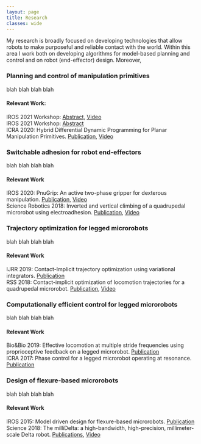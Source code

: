 ```yaml
---
layout: page
title: Research
classes: wide
---
```


My research is broadly focused on developing technologies that allow robots to make purposeful and reliable contact with the world. Within this area I work both on developing algorithms for model-based planning and control and on robot (end-effector) design. Moreover, 
<!-- ########################## Entry 0 ############################# -->

### Planning and control of manipulation primitives

blah blah blah blah 

#### Relevant Work: 

IROS 2021 Workshop: [Abstract](), [Video]() <br>
IROS 2021 Workshop: [Abstract]() <br> 
ICRA 2020: Hybrid Differential Dynamic Programming for Planar Manipulation Primitives. [Publication](https://ieeexplore.ieee.org/document/9197414), [Video](https://www.youtube.com/watch?v=YGSe4cUfq6Q&feature=youtu.be&ab_channel=MCubeLabMIT) <br>

  <!-- ########################## Entry 1 ############################# -->

### Switchable adhesion for robot end-effectors

blah blah blah blah 

#### Relevant Work  

IROS 2020: PnuGrip: An active two-phase gripper for dexterous manipulation. [Publication](http://ras.papercept.net/images/temp/IROS/files/1356.pdf), [Video]() <br>
Science Robotics 2018:  Inverted and vertical climbing of a quadrupedal microrobot using electroadhesion. [Publication](https://robotics.sciencemag.org/content/3/25/eaau3038), [Video](https://www.youtube.com/watch?v=hPqFJ_lwHjY&ab_channel=MicroroboticsLab) <br>



<!-- ########################## Entry 2 ############################# -->

### Trajectory optimization for legged microrobots

blah blah blah blah 

#### Relevant Work  

IJRR 2019: Contact-Implicit trajectory optimization using variational integrators. [Publication](https://journals.sagepub.com/doi/full/10.1177/0278364919849235)<br>
RSS 2018: Contact-implicit optimization of locomotion trajectories for a quadrupedal microrobot. [Publication](http://www.roboticsproceedings.org/rss14/p41.pdf), [Video](https://www.youtube.com/watch?v=fg5MiyJ7dXw&ab_channel=HarvardAgileRoboticsLab) <br>

<!-- ########################## Entry 3 ############################# -->

### Computationally efficient control for legged microrobots

blah blah blah blah 

#### Relevant Work  

Bio&Bio 2019: Effective locomotion at multiple stride frequencies using proprioceptive feedback on a legged microrobot. [Publication](https://journals.sagepub.com/doi/full/10.1177/0278364919849235) <br>
ICRA 2017: Phase control for a legged microrobot operating at resonance. [Publication](https://ieeexplore.ieee.org/document/7989704) <br>

<!-- ########################## Entry 3 ############################# -->

### Design of flexure-based microrobots

blah blah blah blah 

#### Relevant Work  

IROS 2015: Model driven design for flexure-based microrobots. [Publication](https://ieeexplore.ieee.org/document/7353959) <br>
Science 2018: The milliDelta: a high-bandwidth, high-precision, millimeter-scale Delta robot. [Publications](https://robotics.sciencemag.org/content/3/14/eaar3018), [Video](https://www.youtube.com/watch?v=rHUnqYDgUFY) <br>




